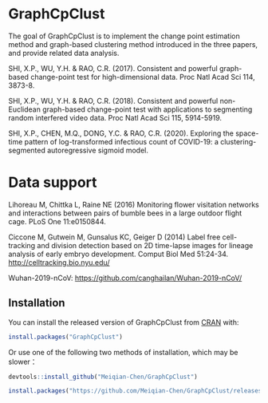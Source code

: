 
# GraphCpClust

<!-- badges: start -->
<!-- badges: end -->

The goal of GraphCpClust is to implement the change point estimation method and graph-based clustering method introduced in the three papers, and provide related data analysis.

SHI, X.P., WU, Y.H. & RAO, C.R. (2017). Consistent and powerful graph-based change-point test for high-dimensional data. Proc Natl Acad Sci 114, 3873-8.

SHI, X.P., WU, Y.H. & RAO, C.R. (2018). Consistent and powerful non-Euclidean graph-based change-point test with applications to segmenting random interfered video data. Proc Natl Acad Sci 115, 5914-5919.

SHI, X.P., CHEN, M.Q., DONG, Y.C. & RAO, C.R. (2020). Exploring the space-time pattern of log-transformed infectious count of COVID-19: a clustering-segmented autoregressive sigmoid model.

# Data support

Lihoreau M, Chittka L, Raine NE (2016) Monitoring flower visitation networks and interactions between pairs of bumble bees in a large outdoor flight cage. PLoS One 11:e0150844.

Ciccone M, Gutwein M, Gunsalus KC, Geiger D (2014) Label free cell-tracking and division detection based on 2D time-lapse images for lineage analysis of early embryo development. Comput Biol Med 51:24-34. http://celltracking.bio.nyu.edu/

Wuhan-2019-nCoV: https://github.com/canghailan/Wuhan-2019-nCoV/

## Installation

You can install the released version of GraphCpClust from [CRAN](https://CRAN.R-project.org) with:

``` r
install.packages("GraphCpClust")
```
Or use one of the following two methods of installation, which may be slower：
```r
devtools::install_github("Meiqian-Chen/GraphCpClust")
```
```r
install.packages("https://github.com/Meiqian-Chen/GraphCpClust/releases/download/v1.0/GraphCpClust_1.0.tar.gz",repos = NULL,type="source")
```

